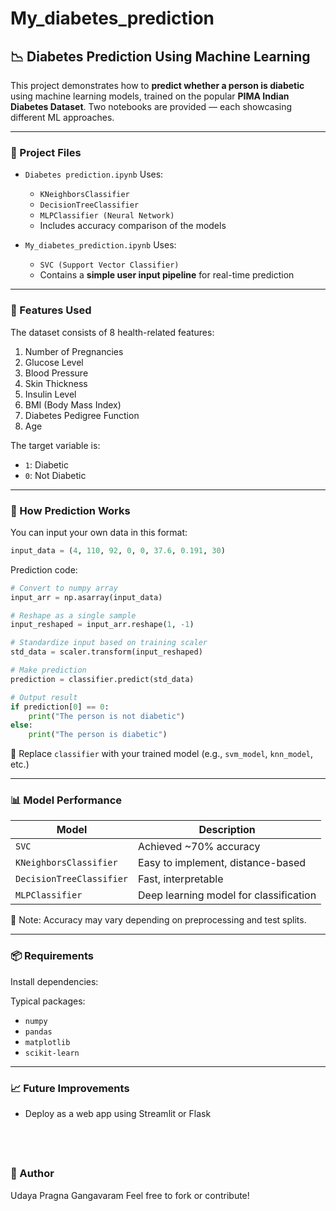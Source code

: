 # My_diabetes_prediction
## 📉 Diabetes Prediction Using Machine Learning

This project demonstrates how to **predict whether a person is diabetic** using machine learning models, trained on the popular **PIMA Indian Diabetes Dataset**. Two notebooks are provided — each showcasing different ML approaches.

---

### 📁 Project Files

* `Diabetes prediction.ipynb`
  Uses:

  * `KNeighborsClassifier`
  * `DecisionTreeClassifier`
  * `MLPClassifier (Neural Network)`
  * Includes accuracy comparison of the models

* `My_diabetes_prediction.ipynb`
  Uses:

  * `SVC (Support Vector Classifier)`
  * Contains a **simple user input pipeline** for real-time prediction

---

### 🧠 Features Used

The dataset consists of 8 health-related features:

1. Number of Pregnancies
2. Glucose Level
3. Blood Pressure
4. Skin Thickness
5. Insulin Level
6. BMI (Body Mass Index)
7. Diabetes Pedigree Function
8. Age

The target variable is:

* `1`: Diabetic
* `0`: Not Diabetic

---

### 🚀 How Prediction Works

You can input your own data in this format:

```python
input_data = (4, 110, 92, 0, 0, 37.6, 0.191, 30)
```

Prediction code:

```python
# Convert to numpy array
input_arr = np.asarray(input_data)

# Reshape as a single sample
input_reshaped = input_arr.reshape(1, -1)

# Standardize input based on training scaler
std_data = scaler.transform(input_reshaped)

# Make prediction
prediction = classifier.predict(std_data)

# Output result
if prediction[0] == 0:
    print("The person is not diabetic")
else:
    print("The person is diabetic")
```

📅 Replace `classifier` with your trained model (e.g., `svm_model`, `knn_model`, etc.)

---

### 📊 Model Performance

| Model                    | Description                            |
| ------------------------ | -------------------------------------- |
| `SVC`                    | Achieved \~70% accuracy                |
| `KNeighborsClassifier`   | Easy to implement, distance-based      |
| `DecisionTreeClassifier` | Fast, interpretable                    |
| `MLPClassifier`          | Deep learning model for classification |

📌 Note: Accuracy may vary depending on preprocessing and test splits.

---

### 📦 Requirements

Install dependencies:

Typical packages:

* `numpy`
* `pandas`
* `matplotlib`
* `scikit-learn`

---

### 📈 Future Improvements

* Deploy as a web app using Streamlit or Flask

 
---

### 👤 Author

Udaya Pragna Gangavaram
Feel free to fork or contribute!
